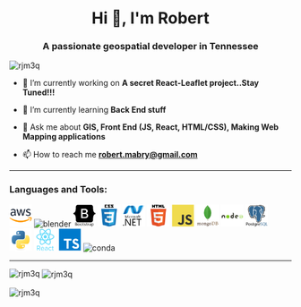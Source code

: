 
<h1 align="center">Hi 👋, I'm Robert</h1>
<h3 align="center">A passionate geospatial developer in Tennessee</h3>


<p align="left"> <img src="https://komarev.com/ghpvc/?username=rjm3q&label=Snoopers/Poopers&color=dd502c&style=flat" alt="rjm3q" /> </p>

- 🔭 I’m currently working on **A secret React-Leaflet project..Stay Tuned!!!**

- 🌱 I’m currently learning **Back End stuff**

- 💬 Ask me about **GIS, Front End (JS, React, HTML/CSS), Making Web Mapping applications**

- 📫 How to reach me **robert.mabry@gmail.com**

---

<h3 align="left">Languages and Tools:</h3>
<p align="left"> 
  <img src="https://raw.githubusercontent.com/devicons/devicon/master/icons/amazonwebservices/amazonwebservices-original-wordmark.svg" alt="aws" width="40" height="40" style="padding-right:10"/> 
  <img src="https://download.blender.org/branding/community/blender_community_badge_white.svg" alt="blender" width="40" height="40" style="padding-right:10"/>
  <img src="https://raw.githubusercontent.com/devicons/devicon/master/icons/bootstrap/bootstrap-plain-wordmark.svg" alt="bootstrap" width="40" height="40" style="padding-right:10"/>
  <img src="https://raw.githubusercontent.com/devicons/devicon/master/icons/css3/css3-original-wordmark.svg" alt="css3" width="40" height="40" style="padding-right:10"/> </a> 
  <img src="https://raw.githubusercontent.com/devicons/devicon/master/icons/dot-net/dot-net-original-wordmark.svg" alt="dotnet" width="40" height="40" style="padding-right:10"/>
  <img src="https://raw.githubusercontent.com/devicons/devicon/master/icons/html5/html5-original-wordmark.svg" alt="html5" width="40" height="40" style="padding-right:10"/>
  <img src="https://raw.githubusercontent.com/devicons/devicon/master/icons/javascript/javascript-original.svg" alt="javascript" width="40" height="40" style="padding-right:10"/>
  <img src="https://raw.githubusercontent.com/devicons/devicon/master/icons/mongodb/mongodb-original-wordmark.svg" alt="mongodb" width="40" height="40" style="padding-right:10"/>
  <img src="https://raw.githubusercontent.com/devicons/devicon/master/icons/nodejs/nodejs-original-wordmark.svg" alt="nodejs" width="40" height="40" style="padding-right:10"/>
  <img src="https://raw.githubusercontent.com/devicons/devicon/master/icons/postgresql/postgresql-original-wordmark.svg" alt="postgresql" width="40" height="40" style="padding-right:10"/>
  <img src="https://raw.githubusercontent.com/devicons/devicon/master/icons/python/python-original.svg" alt="python" width="40" height="40" style="padding-right:10"/>
  <img src="https://raw.githubusercontent.com/devicons/devicon/master/icons/react/react-original-wordmark.svg" alt="react" width="40" height="40" style="padding-right:10"/>
  <img src="https://raw.githubusercontent.com/devicons/devicon/master/icons/typescript/typescript-original.svg" alt="typescript" width="40" height="40" style="padding-right:10"/>
  <img src="https://cdn.jsdelivr.net/gh/devicons/devicon/icons/anaconda/anaconda-original-wordmark.svg" alt="conda" width="40" height="40" style="padding-right:10"/>
</p>

---
<p><img align="left" src="https://github-readme-stats.vercel.app/api/top-langs?username=rjm3q&show_icons=true&theme=tokyonight&locale=en&layout=compact" alt="rjm3q" /></p>

<p>&nbsp;<img align="center" src="https://github-readme-stats.vercel.app/api?username=rjm3q&show_icons=true&theme=tokyonight&locale=en" alt="rjm3q" /></p>

<p><img align="center" src="https://github-readme-streak-stats.herokuapp.com/?user=rjm3q&theme=dark" alt="rjm3q" /></p>
